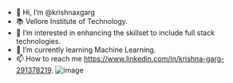 - 👋 Hi, I’m @krishnaxgarg
- 📚 Vellore Institute of Technology.
- 👀 I’m interested in enhancing the skillset to include full stack technologies.
- 🌱 I’m currently learning Machine Learning.
- 📫 How to reach me https://www.linkedin.com/in/krishna-garg-291378219.
![image](https://user-images.githubusercontent.com/98656304/161368091-4321b275-e5c9-492e-b9d7-8820a4f40938.png)

<!---
krishnaxgarg/krishnaxgarg is a ✨ special ✨ repository because its `README.md` (this file) appears on your GitHub profile.
You can click the Preview link to take a look at your changes.
--->

